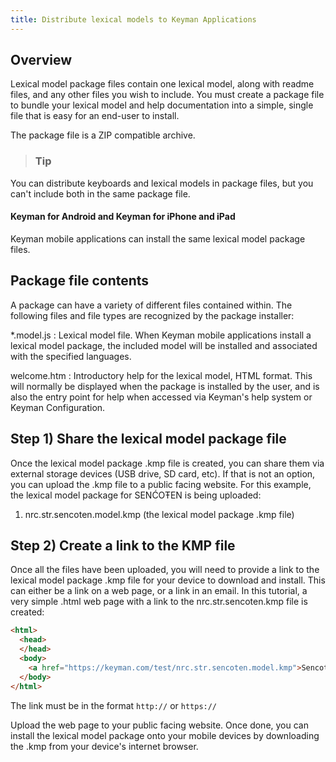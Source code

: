 ```yaml
---
title: Distribute lexical models to Keyman Applications
---
```


## Overview

Lexical model package files contain one lexical model, along with readme
files, and any other files you wish to include. You must create a
package file to bundle your lexical model and help documentation into a
simple, single file that is easy for an end-user to install.

The package file is a ZIP compatible archive.

> ### Tip
You can distribute keyboards and lexical models in package files, but
you can't include both in the same package file.

#### Keyman for Android and Keyman for iPhone and iPad

Keyman mobile applications can install the same lexical model package
files.

## Package file contents

A package can have a variety of different files contained within. The
following files and file types are recognized by the package installer:

\*.model.js
:   Lexical model file. When Keyman mobile applications install a
    lexical model package, the included model will be installed and
    associated with the specified languages.

welcome.htm
:   Introductory help for the lexical model, HTML format. This will
    normally be displayed when the package is installed by the user, and
    is also the entry point for help when accessed via Keyman's help
    system or Keyman Configuration.

## Step 1) Share the lexical model package file

Once the lexical model package .kmp file is created, you can share them
via external storage devices (USB drive, SD card, etc). If that is not
an option, you can upload the .kmp file to a public facing website. For
this example, the lexical model package for SENĆOŦEN is being uploaded:

1.  nrc.str.sencoten.model.kmp (the lexical model package .kmp file)

## Step 2) Create a link to the KMP file

Once all the files have been uploaded, you will need to provide a link
to the lexical model package .kmp file for your device to download and
install. This can either be a link on a web page, or a link in an email.
In this tutorial, a very simple .html web page with a link to the
nrc.str.sencoten.kmp file is created:

```html
<html>
  <head>
  </head>
  <body>
    <a href="https://keyman.com/test/nrc.str.sencoten.model.kmp">Sencoten Lexical Model Package</a>
  </body>
</html>
```

The link must be in the format `http://` or `https://`

Upload the web page to your public facing website. Once done, you can
install the lexical model package onto your mobile devices by
downloading the .kmp from your device's internet browser.